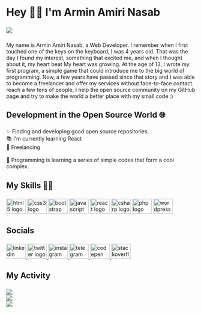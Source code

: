 <h1 align="left">Hey 👨‍💻 I'm Armin Amiri Nasab</h1>

###

[![](https://visitcount.itsvg.in/api?id=arminamirinasab&icon=7&color=1)](https://visitcount.itsvg.in)

###

<p align="left">My name is Armin Amiri Nasab, a Web Developer. I remember when I first touched one of the keys on the keyboard, I was 4 years old. That was the day I found my interest, something that excited me, and when I thought about it, my heart beat My heart was growing. At the age of 13, I wrote my first program, a simple game that could introduce me to the big world of programming. Now, a few years have passed since that story and I was able to become a freelancer and offer my services without face-to-face contact. reach a few tens of people, I help the open source community on my GitHub page and try to make the world a better place with my small code :)</p>

###
<h2 align="left">Development in the Open Source World 🌐</h2>

###

<p align="left">✨ Finding and developing good open source repositories.<br>📚 I'm currently learning React<br>🎯 Freelancing<br><br>🖤 Programming is learning a series of simple codes that form a cool complex.</p>

###
<h2 align="left">My Skills 👩‍💻</h2>

###

<div align="left">
  <img src="https://cdn.jsdelivr.net/gh/devicons/devicon/icons/html5/html5-original.svg" height="40" width="52" alt="html5 logo"  />
  <img src="https://cdn.jsdelivr.net/gh/devicons/devicon/icons/css3/css3-original.svg" height="40" width="52" alt="css3 logo"  />
  <img src="https://cdn.jsdelivr.net/gh/devicons/devicon/icons/bootstrap/bootstrap-original.svg" height="40" width="52" alt="bootstrap logo"  />
  <img src="https://cdn.jsdelivr.net/gh/devicons/devicon/icons/javascript/javascript-original.svg" height="40" width="52" alt="javascript logo"  />
  <img src="https://cdn.jsdelivr.net/gh/devicons/devicon/icons/react/react-original.svg" height="40" width="52" alt="react logo"  />
  <img src="https://cdn.jsdelivr.net/gh/devicons/devicon/icons/csharp/csharp-original.svg" height="40" width="52" alt="csharp logo"  />
  <img src="https://cdn.jsdelivr.net/gh/devicons/devicon/icons/php/php-original.svg" height="40" width="52" alt="php logo"  />
  <img src="https://cdn.jsdelivr.net/gh/devicons/devicon/icons/wordpress/wordpress-original.svg" height="40" width="52" alt="wordpress logo"  />
</div>

###
<h2 align="left">Socials</h2>

###

<div align="left">
  <a href="https://www.linkedin.com/in/armin-amiri-nasab-329421222/" target="_blank">
    <img src="https://raw.githubusercontent.com/maurodesouza/profile-readme-generator/master/src/assets/icons/social/linkedin/default.svg" width="52" height="40" alt="linkedin logo"  />
  </a>
  <a href="https://twitter.com/arminamirinasab" target="_blank">
    <img src="https://raw.githubusercontent.com/maurodesouza/profile-readme-generator/master/src/assets/icons/social/twitter/default.svg" width="52" height="40" alt="twitter logo"  />
  </a>
  <a href="https://instagram.com/arminamirinasab" target="_blank">
    <img src="https://raw.githubusercontent.com/maurodesouza/profile-readme-generator/master/src/assets/icons/social/instagram/default.svg" width="52" height="40" alt="instagram logo"  />
  </a>
  <a href="https://t.me/arminamirinasab" target="_blank">
    <img src="https://raw.githubusercontent.com/maurodesouza/profile-readme-generator/master/src/assets/icons/social/telegram/default.svg" width="52" height="40" alt="telegram logo"  />
  </a>
  <a href="https://codepen.io/arminamirinasab/" target="_blank">
    <img src="https://raw.githubusercontent.com/maurodesouza/profile-readme-generator/master/src/assets/icons/social/codepen/default.svg" width="52" height="40" alt="codepen logo"  />
  </a>
  <a href="https://stackoverflow.com/users/13115293/armin-amiri-nasab" target="_blank">
    <img src="https://raw.githubusercontent.com/maurodesouza/profile-readme-generator/master/src/assets/icons/social/stackoverflow/default.svg" width="52" height="40" alt="stackoverflow logo"  />
  </a>
</div>

###
<h2 align="left">My Activity</h2>

###

![](https://github-readme-stats.vercel.app/api?username=arminamirinasab&theme=react&hide_border=true&include_all_commits=true&count_private=false)<br/>
![](https://github-readme-streak-stats.herokuapp.com/?user=arminamirinasab&theme=react&hide_border=true)<br/>
![](https://github-readme-stats.vercel.app/api/top-langs/?username=arminamirinasab&theme=react&hide_border=true&include_all_commits=true&count_private=false&layout=compact)

###
